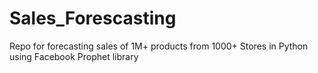 # Sales_Forescasting
Repo for forecasting sales of 1M+ products from 1000+ Stores in Python using Facebook Prophet library
